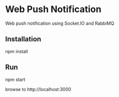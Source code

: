 # Web Push Notification
Web push notification using Socket.IO and RabbiMQ

## Installation

npm install

## Run

npm start

browse to http://localhost:3000
